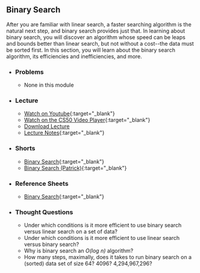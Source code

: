 ## Binary Search

After you are familiar with linear search, a faster searching algorithm is the natural next step, and binary search provides just that. In learning about binary search, you will discover an algorithm whose speed can be leaps and bounds better than linear search, but not without a cost--the data must be sorted first. In this section, you will learn about the binary search algorithm, its efficiencies and inefficiencies, and more.

- ### Problems
  - None in this module

- ### Lecture
  - [Watch on Youtube](https://www.youtube.com/embed/U9o49qwa6hk?start=1674&end=1725){:target="_blank"}
  - [Watch on the CS50 Video Player](https://video.cs50.net/2017/fall/lectures/3?t=0h27m54s){:target="_blank"}
  - [Download Lecture](https://cdn.cs50.net/2016/fall/lectures/3/week3-720p.mp4?download)
  - [Lecture Notes](https://docs.cs50.net/2017/fall/notes/3/lecture3.html#searching){:target="_blank"}

- ### Shorts
  - [Binary Search](https://www.youtube.com/embed/T98PIp4omUA){:target="_blank"}
  - [Binary Search (Patrick)](https://www.youtube.com/embed/D5SrAga1pno){:target="_blank"}
  
- ### Reference Sheets
  - [Binary Search](https://ap.cs50.school/assets/pdfs/binary_search.pdf){:target="_blank"}

- ### Thought Questions
  - Under which conditions is it more efficient to use binary search versus linear search on a set of data?
  - Under which conditions is it more efficient to use linear search versus binary search?
  - Why is binary search an _O(log n)_ algorithm?
  - How many steps, maximally, does it takes to run binary search on a (sorted) data set of size 64? 4096? 4,294,967,296?
